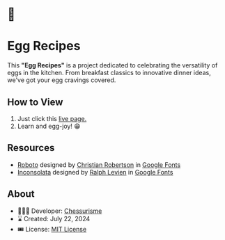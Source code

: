 # 🥚
# Egg Recipes

This **"Egg Recipes"** is a project dedicated to celebrating the versatility of eggs in the kitchen.
From breakfast classics to innovative dinner ideas, we've got your egg cravings covered.

## How to View

1. Just click this [live page.](https://chessurisme-the-odin-projects.github.io/recipes/)
2. Learn and egg-joy! 😁

## Resources

- [Roboto](https://fonts.google.com/specimen/Roboto) designed by [Christian Robertson](https://fonts.google.com/?query=Christian%20Robertson) in [Google Fonts](https://fonts.google.com/)
- [Inconsolata](https://fonts.google.com/specimen/Inconsolata?query=inco) designed by [Ralph Levien](https://fonts.google.com/?query=Raph%20Levien) in [Google Fonts](https://fonts.google.com/)

## About

- 👨🏼‍💻 Developer: [Chessurisme](https://github.com/chessurisme)
- ⌛ Created: July 22, 2024
- 🎟️ License: [MIT License](https://choosealicense.com/licenses/mit)
